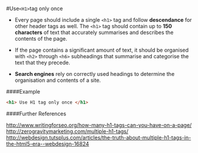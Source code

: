 #Use`<H1>`tag only once

* Every page should include a single `<h1>` tag and follow **descendance** for other header tags as well. The `<h1>` tag should contain up to **150 characters** of text that accurately summarises and describes the contents of the page.

* If the page contains a significant amount of text, it should be organised with `<h2>` through `<h6>` subheadings that summarise and categorise the text that they precede.

* **Search engines** rely on correctly used headings to determine the organisation and contents of a site.

####Example

```html
<h1> Use H1 tag only once </h1>
```

####Further References

http://www.writingforseo.org/how-many-h1-tags-can-you-have-on-a-page/
http://zerogravitymarketing.com/multiple-h1-tags/
http://webdesign.tutsplus.com/articles/the-truth-about-multiple-h1-tags-in-the-html5-era--webdesign-16824